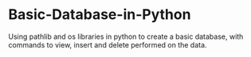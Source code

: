 # Basic-Database-in-Python
Using pathlib and os libraries in python to create a basic database, with commands to view, insert and delete performed on the data.
